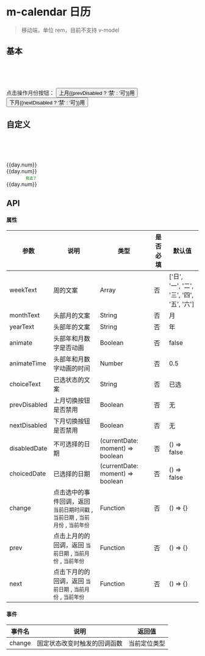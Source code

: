 # m-calendar 日历
> 移动端，单位 rem，目前不支持 v-model

## 基本

<br>
<br>
<br>
<p>
点击操作月份按钮： <button @click="prevDisabled = !prevDisabled">上月{{prevDisabled ? '禁' : '可'}}用</button>
<button @click="nextDisabled = !nextDisabled">下月{{nextDisabled ? '禁' : '可'}}用</button>
</p>
<p>
  <w-m-calendar class="demo-calendar" :choicedDate="choicedDate" :disabledDate="disabledDate" :prevDisabled="prevDisabled" :nextDisabled="nextDisabled"></w-m-calendar>
</p>

## 自定义

<br>
<br>
<br>
<p>
  <w-m-calendar :choicedDate="choicedDate">
    <div slot="prevday" slot-scope="{day}">
      <span :style="{color: '#000'}">{{day.num}}</span>
    </div>
    <div slot="day" slot-scope="{day}">
      <span :style="{color: day.choice && !day.active ? '#f00' : 'blue', background: day.active ? 'yellow' : 'none'}">{{day.num}}</span>
      <div style="color: green;font-size: 12px; transform: scale(0.8);word-break: keep-all;" v-if="day.choice && !day.active">我选了</div>
    </div>
    <div slot="nextday" slot-scope="{day}">
      <span :style="{color: '#000'}">{{day.num}}</span>
    </div>
  </w-m-calendar>
</p>

## API

#### 属性

|参数|说明|类型|是否必填|默认值|
|---|----|---|-------|-----|
|weekText|周的文案|Array|否|['日', '一', '二', '三', '四', '五', '六']|
|monthText|头部月的文案|String|否|月|
|yearText|头部年的文案|String|否|年|
|animate|头部年和月数字是否动画|Boolean|否|false|
|animateTime|头部年和月数字动画的时间|Number|否|0.5|
|choiceText|已选状态的文案|String|否|已选|
|prevDisabled|上月切换按钮是否禁用|Boolean|否|无|
|nextDisabled|下月切换按钮是否禁用|Boolean|否|无|
|disabledDate|不可选择的日期|(currentDate: moment) => boolean|否|() => false|
|choicedDate|已选择的日期|(currentDate: moment) => boolean|否|() => false|
|change|点击选中的事件回调，返回 `当前日期时间戳` , `当前日期` , `当前月份` , `当前年份`|Function|否|() => {}|
|prev|点击上月的的回调，返回 `当前日期` , `当前月份` , `当前年份`|Function|否|() => {}|
|next|点击下月的的回调，返回 `当前日期` , `当前月份` , `当前年份`|Function|否|() => {}|

#### 事件

|事件名|说明|返回值|
|-----|---|-----|
|change|固定状态改变时触发的回调函数|当前定位类型|

<script>
import WMCalendar from '../calendar/mcalendar/MCalendar';
import {
  clearHours,
} from '../calendar/utils/date';

export default {
  data() {
    return {
      now: clearHours(new Date()),
      prevDisabled: false,
      nextDisabled: false,
    };
  },
  mounted() {
    document.getElementsByTagName('html')[0].className = 'html';
  },
  beforeDestroy() {
    document.getElementsByTagName('html')[0].className = '';
  },
  methods: {
    choicedDate(current, timestamp, day, year, month) {
      return day === 8;
    },
    disabledDate(current, timestamp, day, year, month) {
      return timestamp<this.now;
    },
  },
  components: {
    WMCalendar,
  },
};
</script>
<style lang="scss">
@import '../calendar/mcalendar/style/mcalendar.scss';

.html {
  font-size: 37.5px;

  & .navbar {
    height: 34px;
    box-sizing: content-box;
    line-height: 34px;
    padding: 12px 24px;

    & a {
      line-height: 32px;
    }

    & .site-name {
      font-size: 30px;
    }

    & .links {
      right: 24px;
      top: 12px;
      line-height: 32px;
    }
  }

  & .sidebar {
    width: 16%;
    top: 57.6px;
  }

  & .page {
    padding-left: 16%;
  }

  & h1 {
    font-size: 42px;
  }

  & h2 {
    font-size: 38px;
  }

  & pre,
  & pre[class*="language-"] {
    padding: 20px 24px;

    &::before {
      font-size: 16px;
    }
  }

  & blockquote {
    font-size: 20px;
  }

  & .content code {
    padding: 4px 8px;
  }

  & .search-box input {
    height: 32px;
    width: 200px;
    padding: 0 8px 0 32px;
    background-size: 20px;
    background-position: 6px 6px;
  }

  .content:not(.custom) > h1:first-child, .content:not(.custom) > h2:first-child, .content:not(.custom) > h3:first-child, .content:not(.custom) > h4:first-child, .content:not(.custom) > h5:first-child, .content:not(.custom) > h6:first-child {
    margin-top: -0.75rem;
    padding-top: 2.3rem;
    margin-bottom: 0.5rem;
  }
}

@media (max-width: 419px) {
  .content:not(.custom) {
    padding: 0;
    width: 100%;
  }

  .page {
    padding-left: 0 !important;
  }

  .demo-calendar {
    width: 90%;
    margin: 0 auto;
  }
}

</style>
